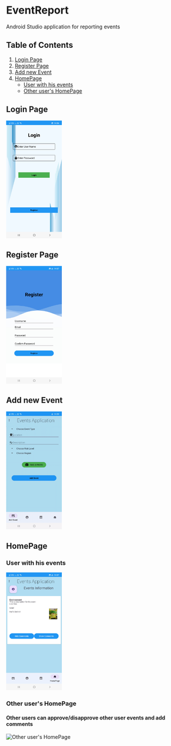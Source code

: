 # EventReport
Android Studio application for reporting events


## Table of Contents
1. [Login Page](#login-page)
2. [Register Page](#register-page)
3. [Add new Event](#add-new-event)
4. [HomePage](#homepage)
   - [User with his events](#user-with-his-events)
   - [Other user's HomePage](#other-users-homepage)

## Login Page

<img src="app/src/main/res/images/login.jpg" alt="Login Page" width="30%"/>

## Register Page

<img src="app/src/main/res/images/register.jpg" alt="Register Page" width="30%"/>

## Add new Event

<img src="app/src/main/res/images/AddEvent.gif" alt="Add new Event" width="30%"/>

## HomePage

### User with his events

<img src="app/src/main/res/images/HomePage.jpg" alt="User with his events" width="30%"/>

### Other user's HomePage
#### Other users can approve/disapprove other user events and add comments

<img src="app/src/main/res/images/OtherUsersHomePage.gif" alt="Other user's HomePage" width="30%"/>
